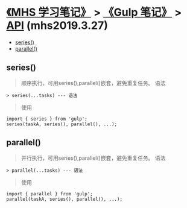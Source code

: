 # [《MHS 学习笔记》] > [《Gulp 笔记》] > [API] (mhs2019.3.27)

- [series()]
- [parallel()]

## <span id="series">series()</span>
> 顺序执行，可用series(),parallel()嵌套，避免重复任务。
> 语法
```
> series(...tasks) --- 语法
```
> 使用
```
import { series } from 'gulp';
series(taskA, series(), parallel(), ...);
```

## <span id="parallel">parallel()</span>
> 并行执行，可用series(),parallel()嵌套，避免重复任务。
> 语法
```
> parallel(...tasks) --- 语法
```
> 使用
```
import { parallel } from 'gulp';
parallel(taskA, series(), parallel(), ...);
```

##
[《MHS 学习笔记》]: https://mhsnet.github.io/mhsstudynotes/ "《MHS 学习笔记》"
[《Gulp 笔记》]: https://mhsnet.github.io/mhsstudynotes/tools/build/gulp/index.html "《Gulp 笔记》"
[API]: https://mhsnet.github.io/mhsstudynotes/tools/build/gulp/api.html "API"

[series()]: https://mhsnet.github.io/mhsstudynotes/tools/build/gulp/api.html#series "series()"
[parallel()]: https://mhsnet.github.io/mhsstudynotes/tools/build/gulp/api.html#parallel "parallel()"